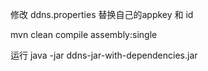 修改
ddns.properties 
替换自己的appkey 和 id

mvn clean compile assembly:single

运行  java -jar ddns-jar-with-dependencies.jar


